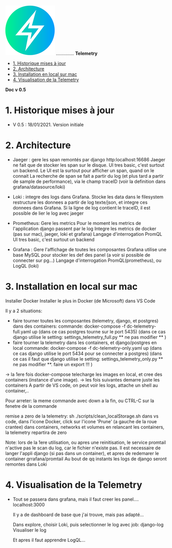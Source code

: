 
![logo](https://raw.githubusercontent.com/MeteoR-OI/bd-climato/master/doc/images/meteoi.re-logo_mini.png) .............. **Telemetry**

- [1.	Historique mises à jour](#1historique-mises-à-jour)
- [2.    Architecture](#2----architecture)
- [3.  Installation en local sur mac](#3--installation-en-local-sur-mac)
- [4.    Visualisation de la Telemetry](#4----visualisation-de-la-telemetry)

**Doc v 0.5**

# 1.	Historique mises à jour
- V 0.5 : 18/01/2021. Version initiale

# 2.    Architecture

- Jaeger : gere les span remontés par django
  http:localhost:16686
  Jaeger ne fait que de stocker les span sur le disque.
  UI tres basic, c'est surtout un backend. Le UI est la surtout pour afficher un span, quand on le connait
  La recherche de span se fait a partir du log (et plus tard a partir de sample de performance), via le champ traceID
  (voir la definition dans grafana/datasource/loki)

- Loki : integre des logs dans Grafana. Stocke les data dans le filesystem
  restructure les donnees a partir de log texte/json, et integre ces donnees dans Grafana.
  Si la ligne de log contient le traceID, il est possible de lier le log avec jaeger

- Prometheus: Gere les metrics
  Pour le moment les metrics de l'application django passent par le log
  Integre les metrics de docker (pas sur mac), jaeger, loki et grafana)
  Langage d'interrogation PromQL
  UI tres basic, c'est surtout un backend

- Grafana : Gere l'affichage de toutes les composantes
  Grafana utilise une base MySQL pour stocker les def des panel (a voir si possible de connecter sur pg...)
  Langage d'interrogation PromQL(prometheus), ou LogQL (loki)

# 3.  Installation en local sur mac
  Installer Docker
  Installer le plus in Docker (de Microsoft) dans VS Code

  Il y a 2 situations:
  - faire tourner toutes les composantes (telemetry, django, et postgres) dans des containers:
    commande: docker-compose -f dc-telemetry-full.yaml up
    (dans ce cas postgres tourne sur le port 5435)
    (dans ce cas django utilise le setting: settings_telemetry_full.py  ** ne pas modifier ** )
  - faire tourner la telemetry dans les containers, et django/postgres en local
    commande: docker-compose -f dc-telemetry-only.yaml up
    (dans ce cas django utilise le port 5434 pour se connecter a postgres)
    (dans ce cas il faut que django utilise le setting: settings_telemetry_only.py  ** ne pas modifier **. faire un export !!! )

  -> la 1ere fois docker-compose telecharge les images en local, et cree des containers (instance d'une image).
  -> les fois suivantes demarre juste les containers
  A partir de VS code, on peut voir les logs, attache un shell au container,..

  Pour arreter: la meme commande avec down a la fin, ou CTRL-C sur la fenetre de la commande

  remise a zero de la telemetry:
     sh ./scripts/clean_localStorage.sh
     dans vs code, dans l'icone Docker, click sur l'icone 'Prune' (a gauche de la roue crantee) dans containers, networks et volumes
     en relancant les containers, la telemetry repartira de zero

  Note: lors de la 1ere utilisation, ou apres une reinitisation, le service promtail n'active pas le scan du log, car le fichier n'existe pas.
    Il est necessaire de langer l'appli django (si pas dans un container), et apres de redemarer le container grrafana/promtail
    Au bout de qq instants les logs de django seront remontes dans Loki

# 4.    Visualisation de la Telemetry
- Tout se passera dans grafana, mais il faut creer les panel....
  localhost:3000

  Il y a de dashboard de base que j'ai trouve, mais pas adapté...

  Dans explore, choisir Loki, puis selectionner le log avec job: django-log
  Visualiser le log

  Et apres il faut apprendre LogQL...
